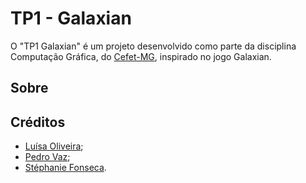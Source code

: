 # TP1 - Galaxian
O "TP1 Galaxian" é um projeto desenvolvido como parte da disciplina Computação Gráfica, do [Cefet-MG](https://cefetmg.br), inspirado no jogo Galaxian.

## Sobre

## Créditos
- [Luísa Oliveira](https://github.com/luisaoliveira);
- [Pedro Vaz](https://github.com/vazConnected);
- [Stéphanie Fonseca](https://github.com/steponnie).

